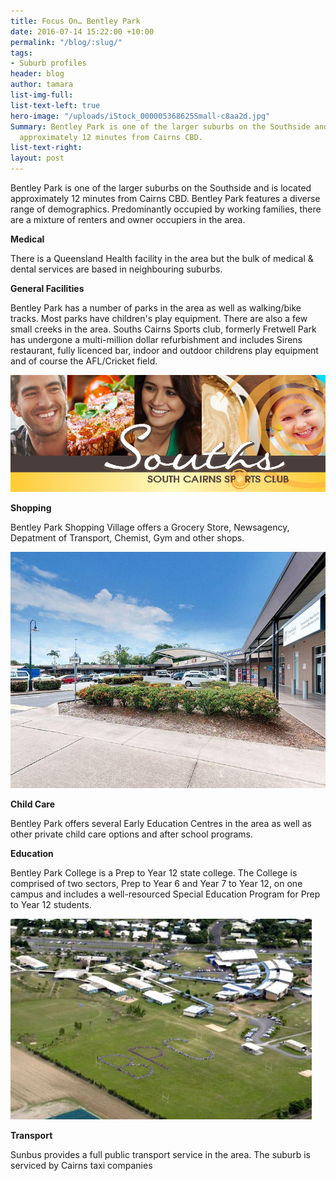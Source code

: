 ```yaml
---
title: Focus On… Bentley Park
date: 2016-07-14 15:22:00 +10:00
permalink: "/blog/:slug/"
tags:
- Suburb profiles
header: blog
author: tamara
list-img-full:
list-text-left: true
hero-image: "/uploads/iStock_000005368625Small-c8aa2d.jpg"
Summary: Bentley Park is one of the larger suburbs on the Southside and is located
  approximately 12 minutes from Cairns CBD.
list-text-right:
layout: post
---
```


Bentley Park is one of the larger suburbs on the Southside and is located approximately 12 minutes from Cairns CBD. Bentley Park features a diverse range of demographics. Predominantly occupied by working families, there are a mixture of renters and owner occupiers in the area.

**Medical**

There is a Queensland Health facility in the area but the bulk of medical & dental services are based in neighbouring suburbs.

**General Facilities**

Bentley Park has a number of parks in the area as well as walking/bike tracks. Most parks have children's play equipment. There are also a few small creeks in the area. Souths Cairns Sports club, formerly Fretwell Park has undergone a multi-million dollar refurbishment and includes Sirens restaurant, fully licenced bar, indoor and outdoor childrens play equipment and of course the AFL/Cricket field.

![Souths.png](/uploads/Souths.png)

**Shopping**

Bentley Park Shopping Village offers a Grocery Store, Newsagency, Depatment of Transport, Chemist, Gym and other shops.

![Shops.jpg](/uploads/Shops.jpg)

**Child Care**

Bentley Park offers several Early Education Centres in the area as well as other private child care options and after school programs.

**Education**

Bentley Park College is a Prep to Year 12 state college. The College is comprised of two sectors, Prep to Year 6 and Year 7 to Year 12, on one campus and includes a well-resourced Special Education Program for Prep to Year 12 students.

![Aerial-photo-BPC.jpg](/uploads/Aerial-photo-BPC.jpg)

**Transport**

Sunbus provides a full public transport service in the area. The suburb is serviced by Cairns taxi companies
